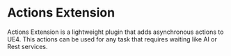 # Actions Extension
Actions Extension is a lightweight plugin that adds asynchronous actions to UE4. This actions can be used for any task that requires waiting like AI or Rest services.